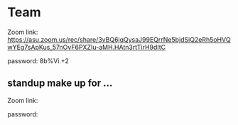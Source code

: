 # Team

Zoom link: https://asu.zoom.us/rec/share/3vBQ6jqQysaJ99EQrrNe5bjdSiQ2eRh5oHVQwYEg7sApKus_57nOvF6PXZIu-aMH.HAtn3rtTirH9dItC

password: 8b%Vi.+2


## standup make up for ...

Zoom link:

password: 

